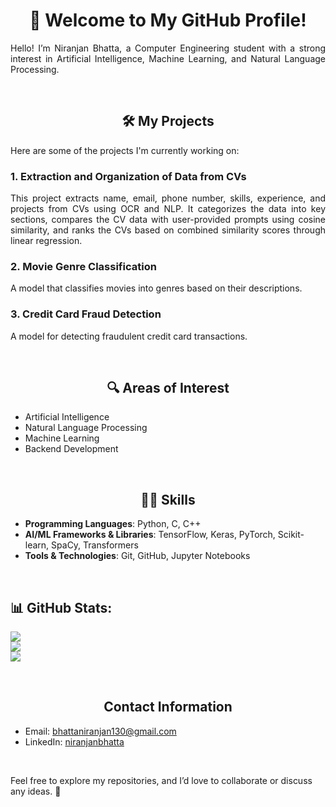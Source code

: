 <h1 align="center">👋 Welcome to My GitHub Profile!</h1>

<p align="justify">
Hello! I’m Niranjan Bhatta, a Computer Engineering student with a strong interest in Artificial Intelligence, Machine Learning, and Natural Language Processing.
</p>

<br>

<h2 align="center">🛠️ My Projects</h2>

<p align="justify">
Here are some of the projects I'm currently working on:
</p>


<h3>1. <b>Extraction and Organization of Data from CVs</b></h3>  
<p align="justify">
This project extracts name, email, phone number, skills, experience, and projects from CVs using OCR and NLP. It categorizes the data into key sections, compares the CV data with user-provided prompts using cosine similarity, and ranks the CVs based on combined similarity scores through linear regression.
</p>

<h3>2. <b>Movie Genre Classification</b></h3>  
<p align="justify">
A model that classifies movies into genres based on their descriptions.
</p>

<h3>3. <b>Credit Card Fraud Detection</b></h3>  
<p align="justify">
A model for detecting fraudulent credit card transactions.
</p>

<br>

<h2 align="center">🔍 Areas of Interest</h2>

- Artificial Intelligence
- Natural Language Processing
- Machine Learning
- Backend Development

<br>

<h2 align="center">🧑‍💻 Skills</h2>

<p align="center">
<ul>
  <li><b>Programming Languages</b>: Python, C, C++</li>
  <li><b>AI/ML Frameworks & Libraries</b>: TensorFlow, Keras, PyTorch, Scikit-learn, SpaCy, Transformers</li>
  <li><b>Tools & Technologies</b>: Git, GitHub, Jupyter Notebooks</li>
</ul>
</p>

<br>


<h2>📊 GitHub Stats:</h2>

![](https://github-readme-stats.vercel.app/api?username=Niranjanbhatta&theme=dark&hide_border=false&include_all_commits=false&count_private=true)<br/>
![](https://nirzak-streak-stats.vercel.app/?user=Niranjanbhatta&theme=dark&hide_border=false)<br/>
![](https://github-readme-stats.vercel.app/api/top-langs/?username=Niranjanbhatta&theme=dark&hide_border=false&include_all_commits=false&count_private=true)

<br>

<h2 align="center">Contact Information</h2>

- Email: [bhattaniranjan130@gmail.com](mailto:bhattaniranjan130@gmail.com)
- LinkedIn: [niranjanbhatta](https://www.linkedin.com/in/niranjanbhatta)

<br>

Feel free to explore my repositories, and I’d love to collaborate or discuss any ideas. 🚀

